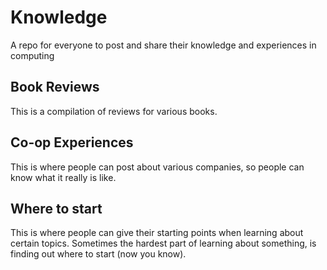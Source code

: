 # Knowledge
A repo for everyone to post and share their knowledge and experiences in computing  
 

## Book Reviews  
This is a compilation of reviews for various books.  

## Co-op Experiences  
This is where people can post about various companies, so people can know what it really is like.

## Where to start
This is where people can give their starting points when learning about certain topics. Sometimes the hardest part of learning about something, is finding out where to start (now you know).